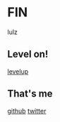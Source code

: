 
# FIN

  lulz

## Level on!

  [levelup](https://github.com/rvagg/node-levelup)

## That's me

  [github](https://github.com/juliangruber)
  [twitter](https://twitter.com/juliangruber)

